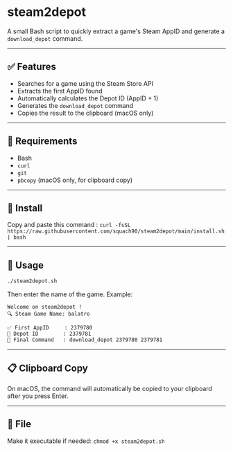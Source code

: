 # steam2depot

A small Bash script to quickly extract a game's Steam AppID and generate a `download_depot` command.

---

## ✅ Features

- Searches for a game using the Steam Store API
- Extracts the first AppID found
- Automatically calculates the Depot ID (AppID + 1)
- Generates the `download_depot` command
- Copies the result to the clipboard (macOS only)

---

## 🔧 Requirements

- Bash
- `curl`
- `git`
- `pbcopy` (macOS only, for clipboard copy)

---

## 🔧 Install

Copy and paste this command : `curl -fsSL https://raw.githubusercontent.com/squach90/steam2depot/main/install.sh | bash
`

---

## 🚀 Usage

```bash
./steam2depot.sh
```

Then enter the name of the game. Example:

```text
Welcome on steam2depot !
🔍 Steam Game Name: balatro

✅ First AppID     : 2379780
🔢 Depot ID        : 2379781
🚀 Final Command   : download_depot 2379780 2379781
```

---

## 📋 Clipboard Copy
On macOS, the command will automatically be copied to your clipboard after you press Enter.

---

## 📁 File

Make it executable if needed: `chmod +x steam2depot.sh`
